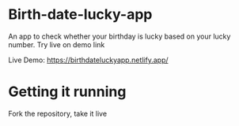 # Birth-date-lucky-app 
An app to check whether your birthday is lucky based on your lucky number. Try live on demo link

Live Demo: https://birthdateluckyapp.netlify.app/


# Getting it running
Fork the repository, take it live